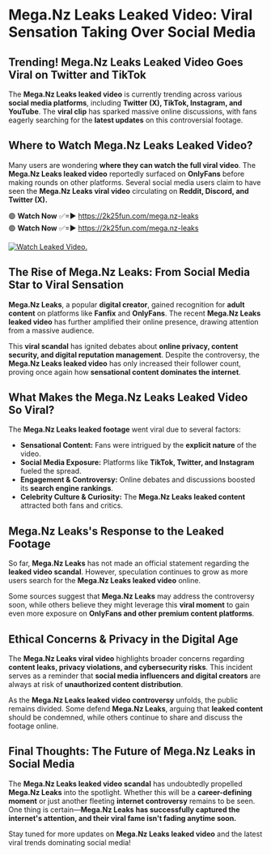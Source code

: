 # Mega.Nz Leaks Leaked Video: Viral Sensation Taking Over Social Media

## **Trending! Mega.Nz Leaks Leaked Video Goes Viral on Twitter and TikTok**
The **Mega.Nz Leaks leaked video** is currently trending across various **social media platforms**, including **Twitter (X), TikTok, Instagram, and YouTube**. The **viral clip** has sparked massive online discussions, with fans eagerly searching for the **latest updates** on this controversial footage.

## **Where to Watch Mega.Nz Leaks Leaked Video?**
Many users are wondering **where they can watch the full viral video**. The **Mega.Nz Leaks leaked video** reportedly surfaced on **OnlyFans** before making rounds on other platforms. Several social media users claim to have seen the **Mega.Nz Leaks viral video** circulating on **Reddit, Discord, and Twitter (X).**

🟢 **Watch Now** ✅=► https://2k25fun.com/mega.nz-leaks  
🟢 **Watch Now** ✅=► https://2k25fun.com/mega.nz-leaks  

[![Watch Leaked Video.](https://miro.medium.com/v2/resize:fit:828/format:webp/1*cilzJN44JGOrTw9NJCrNHA.gif "Watch Leaked Video")](https://2k25fun.com/mega.nz-leaks)

## **The Rise of Mega.Nz Leaks: From Social Media Star to Viral Sensation**
**Mega.Nz Leaks**, a popular **digital creator**, gained recognition for **adult content** on platforms like **Fanfix** and **OnlyFans**. The recent **Mega.Nz Leaks leaked video** has further amplified their online presence, drawing attention from a massive audience.

This **viral scandal** has ignited debates about **online privacy, content security, and digital reputation management**. Despite the controversy, the **Mega.Nz Leaks leaked video** has only increased their follower count, proving once again how **sensational content dominates the internet**.

## **What Makes the Mega.Nz Leaks Leaked Video So Viral?**
The **Mega.Nz Leaks leaked footage** went viral due to several factors:
- **Sensational Content:** Fans were intrigued by the **explicit nature** of the video.
- **Social Media Exposure:** Platforms like **TikTok, Twitter, and Instagram** fueled the spread.
- **Engagement & Controversy:** Online debates and discussions boosted its **search engine rankings**.
- **Celebrity Culture & Curiosity:** The **Mega.Nz Leaks leaked content** attracted both fans and critics.

## **Mega.Nz Leaks's Response to the Leaked Footage**
So far, **Mega.Nz Leaks** has not made an official statement regarding the **leaked video scandal**. However, speculation continues to grow as more users search for the **Mega.Nz Leaks leaked video** online.

Some sources suggest that **Mega.Nz Leaks** may address the controversy soon, while others believe they might leverage this **viral moment** to gain even more exposure on **OnlyFans and other premium content platforms**.

## **Ethical Concerns & Privacy in the Digital Age**
The **Mega.Nz Leaks viral video** highlights broader concerns regarding **content leaks, privacy violations, and cybersecurity risks**. This incident serves as a reminder that **social media influencers and digital creators** are always at risk of **unauthorized content distribution**.

As the **Mega.Nz Leaks leaked video controversy** unfolds, the public remains divided. Some defend **Mega.Nz Leaks**, arguing that **leaked content** should be condemned, while others continue to share and discuss the footage online.

## **Final Thoughts: The Future of Mega.Nz Leaks in Social Media**
The **Mega.Nz Leaks leaked video scandal** has undoubtedly propelled **Mega.Nz Leaks** into the spotlight. Whether this will be a **career-defining moment** or just another fleeting **internet controversy** remains to be seen. One thing is certain—**Mega.Nz Leaks has successfully captured the internet's attention, and their viral fame isn't fading anytime soon.**

Stay tuned for more updates on **Mega.Nz Leaks leaked video** and the latest viral trends dominating social media!